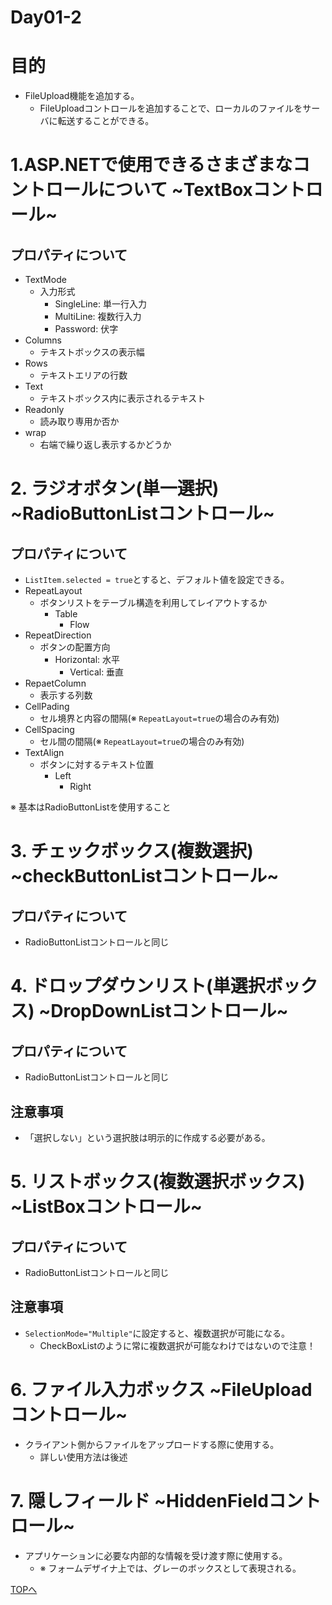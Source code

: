 Day01-2
===

# 目的

- FileUpload機能を追加する。
  - FileUploadコントロールを追加することで、ローカルのファイルをサーバに転送することができる。

# 1.ASP.NETで使用できるさまざまなコントロールについて ~TextBoxコントロール~

## プロパティについて

- TextMode
  - 入力形式
    - SingleLine: 単一行入力
    - MultiLine: 複数行入力
    - Password: 伏字
- Columns
  - テキストボックスの表示幅
- Rows
  - テキストエリアの行数
- Text
  - テキストボックス内に表示されるテキスト
- Readonly
  - 読み取り専用か否か
- wrap
  - 右端で繰り返し表示するかどうか

# 2. ラジオボタン(単一選択) ~RadioButtonListコントロール~

## プロパティについて

- `ListItem.selected = true`とすると、デフォルト値を設定できる。
- RepeatLayout
  - ボタンリストをテーブル構造を利用してレイアウトするか
	  - Table
		- Flow
- RepeatDirection
  - ボタンの配置方向
	  - Horizontal: 水平
		- Vertical: 垂直
- RepaetColumn
  - 表示する列数
- CellPading
  - セル境界と内容の間隔(※ `RepeatLayout=true`の場合のみ有効)
- CellSpacing
  - セル間の間隔(※ `RepeatLayout=true`の場合のみ有効)
- TextAlign
  - ボタンに対するテキスト位置
	  - Left
		- Right

※ 基本はRadioButtonListを使用すること

# 3. チェックボックス(複数選択) ~checkButtonListコントロール~

## プロパティについて

- RadioButtonListコントロールと同じ

# 4. ドロップダウンリスト(単選択ボックス) ~DropDownListコントロール~

## プロパティについて

- RadioButtonListコントロールと同じ

## 注意事項

- 「選択しない」という選択肢は明示的に作成する必要がある。

# 5. リストボックス(複数選択ボックス) ~ListBoxコントロール~

## プロパティについて

- RadioButtonListコントロールと同じ

## 注意事項

- `SelectionMode="Multiple"`に設定すると、複数選択が可能になる。
  - CheckBoxListのように常に複数選択が可能なわけではないので注意！

# 6. ファイル入力ボックス ~FileUploadコントロール~

- クライアント側からファイルをアップロードする際に使用する。
  - 詳しい使用方法は後述

# 7. 隠しフィールド ~HiddenFieldコントロール~

- アプリケーションに必要な内部的な情報を受け渡す際に使用する。
  - ※ フォームデザイナ上では、グレーのボックスとして表現される。

[TOPへ](./index.md)  

